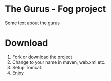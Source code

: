 # The Gurus - Fog project
Some text about the gurus

# Download

1. Fork or download the project
2. Change to your name in maven, web.xml etc.
3. Setup Tomcat.
4. Enjoy

